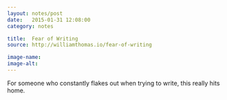 ```yaml
---
layout: notes/post
date:   2015-01-31 12:08:00
category: notes

title:  Fear of Writing
source: http://williamthomas.io/fear-of-writing

image-name: 
image-alt:
---
```


For someone who constantly flakes out when trying to write, this really hits home.

